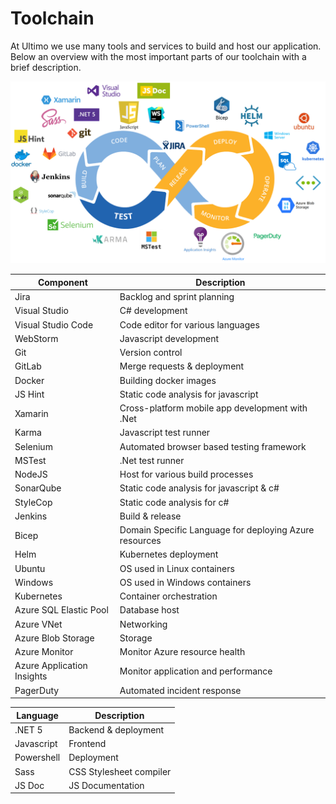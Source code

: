 # Toolchain

At Ultimo we use many tools and services to build and host our application. Below an overview with the most important parts of our toolchain with a brief description.

![Overview](Overview.png)

| Component                  | Description |
| -------------------------- | ----------- |
| Jira                       | Backlog and sprint planning |
| Visual Studio              | C# development |
| Visual Studio Code         | Code editor for various languages |
| WebStorm                   | Javascript development |
| Git                        | Version control |
| GitLab                     | Merge requests & deployment |
| Docker                     | Building docker images |
| JS Hint                    | Static code analysis for javascript |
| Xamarin                    | Cross-platform mobile app development with .Net |
| Karma                      | Javascript test runner |
| Selenium                   | Automated browser based testing framework |
| MSTest                     | .Net test runner |
| NodeJS                     | Host for various build processes |
| SonarQube                  | Static code analysis for javascript & c# |
| StyleCop                   | Static code analysis for c# |
| Jenkins                    | Build & release |
| Bicep                      | Domain Specific Language for deploying Azure resources |
| Helm                       | Kubernetes deployment |
| Ubuntu                     | OS used in Linux containers |
| Windows                    | OS used in Windows containers |
| Kubernetes                 | Container orchestration |
| Azure SQL Elastic Pool     | Database host |
| Azure VNet                 | Networking |
| Azure Blob Storage         | Storage |
| Azure Monitor              | Monitor Azure resource health |
| Azure Application Insights | Monitor application and performance |
| PagerDuty                  | Automated incident response |

| Language                 | Description |
| ------------------------ | ----------- |
| .NET 5                   | Backend & deployment |
| Javascript               | Frontend |
| Powershell               | Deployment |
| Sass                     | CSS Stylesheet compiler |
| JS Doc                   | JS Documentation |